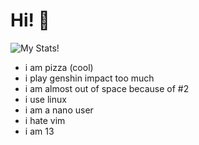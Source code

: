 # Hi! 👋
![My Stats!](https://github-readme-stats.vercel.app/api?username=everypizza1&show_icons=true&bg_color=DEG,3a00ff,0097ff&title_color=fff&text_color=fff&border_radius=8&show_owner=true) </br>
* i am pizza (cool) 
* i play genshin impact too much
* i am almost out of space because of #2
* i use linux
* i am a nano user
* i hate vim
* i am 13
